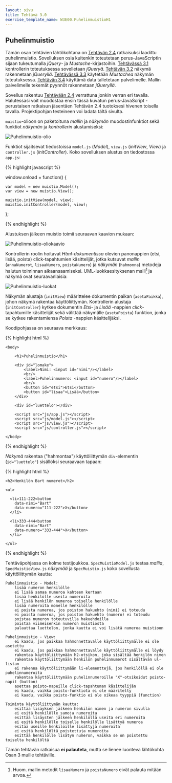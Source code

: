 ```yaml
---
layout: sivu
title: Tehtävä 3.0
exercise_template_name: W3E00.PuhelinmuistioH1
---
```


## Puhelinmuistio

Tämän osan tehtävien lähtökohtana on [Tehtävän 2.4](../../osa2/tehtava24) ratkaisuksi laadittu puhelinmuistio. Sovelluksen osia kuitenkin toteutetaan perus-JavaScriptin sijaan tukeutumalla *jQuery*- ja *Mustache*-kirjastoihin. [Tehtävässä 3.1](../tehtava31) kontrollerin toteutuksessa sovelletaan *jQueryä*. [Tehtävän 3.2](../tehtava32) näkymä rakennetaan *jQueryllä*. [Tehtävässä 3.3](../tehtava33) käytetään *Mustachea* näkymän toteutuksessa. [Tehtävän 3.4](../tehtava34) käyttämä data talletetaan palvelimelle. Mallin palvelimelle tekemät pyynnöt rakennetaan *jQueryllä*.

Sovellus rakentuu [Tehtävään 2.4](../../osa2/tehtava24) verrattuna jonkin verran eri tavalla. Halutessasi voit muodostaa ensin tässä kuvatun perus-JavaScript -perustaisen ratkaisun jäsentäen Tehtävän 2.4 tuotoksesi hivenen toisella tavalla. Projektipohjan testeineen voi ladata tältä sivulta.

`muistio`-olioon on paketoituna *mallin* ja *näkymän*  muodostinfunktiot sekä funktiot *näkymän* ja *kontrollerin* alustamiseksi:

![Puhelinmuistio-olio](../img/olio30.png "Puhelinmuistio-olio")

Funktiot sijaitsevat tiedostoissa `model.js` (*Model*), `view.js` (*initView*, *View*) ja `controller.js` (*initController*).  Koko sovelluksen alustus on tiedostossa `app.js`:

{% highlight javascript %}

window.onload = function() {
  
    var model = new muistio.Model();   
    var view = new muistio.View();

    muistio.initView(model, view);
    muistio.initController(model, view);        
};

{% endhighlight %}

Alustuksen jälkeen muistio toimii seuraavan kaavion mukaan: 

![Puhelinmuistio-oliokaavio](../img/kaavio30.png "Puhelinmuistio-oliokaavio")


Kontrollerin roolin hoitavat *Html-dokumentissa* olevien panonappien (etsi, lisää, poista) click-tapahtumien käsittelijät, jotka kutsuvat *mallin* (`annaNumerot`, `lisaaNumero`, `poistaNumero`) ja *näkymän*  (`hahmonna`) metodeja halutun toiminnan aikaansaamiseksi. UML-luokkaesityksenan malli[^1] ja näkymä ovat seuraavanlaisia: 

[^1]: Huom. mallin metodit `lisaaNumero` ja `poistaNumero` eivät palauta mitään arvoa.

![Puhelinmuistio-luokat](../img/luokat30.png "Puhelinmuistio-luokat")

Näkymän alustaja (`initView`) määrittelee dokumentin paikan (`asetaPaikka`), johon näkymä rakentaa käyttöliittymän. Kontrollerin alustaja (`initController`) kytkee dokumentin *Etsi*- ja *Lisää* -nappien *click*-tapahtumille käsittelijät sekä välittää näkymälle (`asetaPoista`) funktion, jonka se kytkee rakentamiensa *Poista* -nappien käsittelijäksi.

Koodipohjassa on seuraava merkkaus:

{% highlight html %}

    <body>

        <h1>Puhelinmuistio</h1>

        <div id="lomake">
            <label>Nimi: <input id="nimi"/></label>
            <br/>
            <label>Puhelinnumero: <input id="numero"/></label>
            <br/>
            <button id="etsi">Etsi</button>
            <button id="lisaa">Lisää</button>
        </div>

        <div id="luettelo"></div>

        <script src="js/app.js"></script>        
        <script src="js/model.js"></script>
        <script src="js/view.js"></script>
        <script src="js/controller.js"></script>

    </body>
{% endhighlight %}

*Näkymä* rakentaa ("hahmontaa") käyttöliittymän `div`-elementin (`id="luettelo"`) sisällöksi seuraavaan tapaan:

{% highlight html %}

  <div id="luettelo">
  
    <h2>Henkilön Bart numerot</h2>
    
    <ul>
    
      <li>111-222<button 
        data-nimi="Bart" 
        data-numero="111-222">X</button>
      </li>
      
      <li>333-444<button 
        data-nimi="Bart" 
        data-numero="333-444">X</button>
      </li>
      
    </ul>
    
  </div>
{% endhighlight %}


Tehtäväpohjassa on kolme testijoukkoa. `SpecMuistioModel.js` testaa *mallia*, `SpecMuistioView.js` *näkymää* ja `SpecMuistio.js` koko sovellusta käyttöliittymän kautta:


    Puhelinmuistio - Model:
        lisää numeron henkilölle
        ei lisää samaa numeroa kahteen kertaan
        lisää henkilölle useita numeroita
        ei lisää henkilön numeroa toiselle henkilölle
        lisää numeroita monelle henkilölle
        ei poista numeroa, jos poiston hakuehto (nimi) ei toteudu
        ei poista numeroa, jos poiston hakuehto (numero) ei toteudu
        poistaa numeron toteutuvilla hakuehdoilla
        poistaa viimeisenkin numeron muistiosta
        palauttaa luettelon, jonka kautta ei voi lisätä numeroa muistioon

    Puhelinmuistio - View:
        ei kaadu, jos paikkaa hahmonnettavalle käyttöliittymälle ei ole asetettu
        ei kaadu, jos paikkaa hahmonnettavalle käyttöliittymälle ei löydy
        rakentaa käyttöliittymään h2-otsikon, joka sisältää henkilön nimen
        rakentaa käyttöliittymään henkilön puhelinnumerot sisältävän ul-listan
        ei rakenna käyttöliittymään li-elementtejä, jos henkilöllä ei ole puhelinnumeroita
        rakentaa käyttöliittymään puhelinnumeroille "X"-otsikoidut poisto-napit (button)
        asettaa poisto-napeille click-tapahtuman käsittelijän
        ei kaadu, vaikka poisto-funktiota ei ole määritelty
        ei kaadu, vaikka poisto-funktio ei ole oikeaa tyyppiä (function)

    Toiminta käyttöliittymän kautta:
        esittää lisäyksen jälkeen henkilön nimen ja numeron sivulla
        ei esitä henkilölle samoja numeroita
        esittää lisäysten jälkeen henkilöllä useita eri numeroita
        ei esitä henkilölle toiselle henkilölle lisättyä numeroa
        esitää useille henkilöille lisättyjä numeroita
        ei esitä henkilöltä poistettuja numeroita
        esittää henkilölle lisätyn numeron, vaikka se on poistettu toiselta henkilöltä


Tämän tehtävän ratkaisua **ei palauteta**, mutta se lienee luonteva lähtökohta Osan 3 muille tehtäville.


